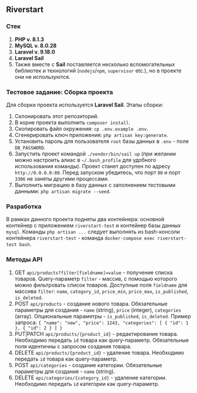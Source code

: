 ## **Riverstart**
### Стек
1. **PHP v. 8.1.3**
2. **MySQL v. 8.0.28**
3. **Laravel v. 9.18.0**
4. **Laravel Sail**
5. Также вместе с **Sail** поставляется несколько вспомогательных библиотек и технологий (`nodejs`/`npm`, `supervisor` etc.), но в проекте они не используются.

### Тестовое задание: Сборка проекта
Для сборки проекта используется **Laravel Sail**. Этапы сборки:
1. Склонировать этот репозиторий.
2. В корне проекта выполнить `composer install`.
3. Скопировать файл окружения: `cp .env.example .env`.
4. Сгенерировать ключ приложения: `php artisan key:generate`.
5. Установить пароль для пользователя `root` базы данных в `.env` - поле `DB_PASSWORD`.
6. Запустить проект командой `./vendor/bin/sail up` (при желании можно настроить алиас в `~/.bash_profile` для удобного использования команды). Проект станет доступен по адресу `http://0.0.0.0:80`. Перед запуском убедитесь, что порт `80` и порт `3306` не заняты другими процессами.
7. Выполнить миграцию в базу данных с заполнением тестовыми данными: `php artisan migrate --seed`.

### Разработка
В рамках данного проекта подняты два контейнера: основной контейнер с приложением `riverstart-test` и контейнер базы данных `mysql`.
Команды `php artisan ...` следует выполнять из bash-консоли контейнера `riverstart-test` - команда `docker-compose exec riverstart-test bash`.

### Методы API
1. GET `api/products?filter[fieldname]=value` - получение списка товаров. Query-параметр `filter` - массив, с помощью которого можно фильтровать список товаров. 
Доступные поля `fieldname` для массива `filter`: `name`, `category_id`, `price_min`, `price_max`, `is_published`, `is_deleted`.
2. POST `api/products` - создание нового товара. Обязательные параметры для создания - `name` (string), `price` (integer), `categories` (array). Опциональные параметры - `is_published`, `is_deleted`. Пример запроса: 
`{
   "name": "new",
   "price": 1243,
   "categories": [
   {
     "id": 1
   },
   {
     "id": 2
   }
   ]
}`
3. PUT|PATCH `api/products/{product_id}` - редактирование товара. Необходимо передать `id` товара как query-параметр. Обязательные поля идентичны с запросом создания товара.
4. DELETE `api/products/{product_id}` - удаление товара. Необходимо передать `id` товара как query-параметр.
5. POST `api/categories` - создание категории. Обязательные параметры для создания - `name` (string).
6. DELETE `api/categories/{category_id}` - удаление категории. Необходимо передать `id` категории как query-параметр.
